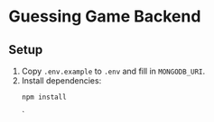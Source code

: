 # Guessing Game Backend

## Setup

1. Copy `.env.example` to `.env` and fill in `MONGODB_URI`.
2. Install dependencies:
   ```bash
   npm install
   ```
   `
